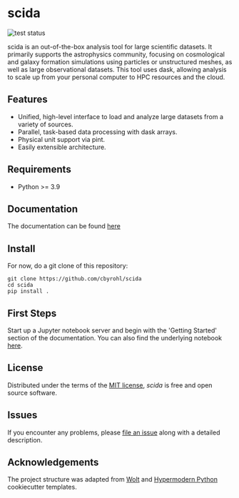 # scida

![test status](https://github.com/cbyrohl/scida/actions/workflows/tests.yml/badge.svg)

scida is an out-of-the-box analysis tool for large scientific datasets. It primarily supports the astrophysics community, focusing on cosmological and galaxy formation simulations using particles or unstructured meshes, as well as large observational datasets.
This tool uses dask, allowing analysis to scale up from your personal computer to HPC resources and the cloud.

## Features

- Unified, high-level interface to load and analyze large datasets from a variety of sources.
- Parallel, task-based data processing with dask arrays.
- Physical unit support via pint.
- Easily extensible architecture.

## Requirements

- Python >= 3.9


## Documentation
The documentation can be found [here](https://cbyrohl.github.io/scida/)

## Install
For now, do a  git clone of this repository:

```
git clone https://github.com/cbyrohl/scida
cd scida
pip install .
```


## First Steps
Start up a Jupyter notebook server and begin with the 'Getting Started' section of the documentation. You can also find the underlying notebook [here](docs/notebooks/gettingstarted.ipynb).

## License

Distributed under the terms of the [MIT license](LICENSE),
_scida_ is free and open source software.

## Issues

If you encounter any problems,
please [file an issue](https://github.com/cbyrohl/scida/issues/new) along with a detailed description.

## Acknowledgements

The project structure was adapted from [Wolt](https://github.com/woltapp/wolt-python-package-cookiecutter) and [Hypermodern Python](https://github.com/cjolowicz/cookiecutter-hypermodern-python) cookiecutter templates.
